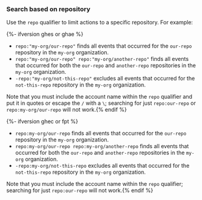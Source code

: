 ### Search based on repository

Use the `repo` qualifier to limit actions to a specific repository. For example:

{%- ifversion ghes or ghae %}
- `repo:"my-org/our-repo"` finds all events that occurred for the `our-repo` repository in the `my-org` organization.
- `repo:"my-org/our-repo" repo:"my-org/another-repo"` finds all events that occurred for both the `our-repo` and `another-repo` repositories in the `my-org` organization.
- `-repo:"my-org/not-this-repo"` excludes all events that occurred for the `not-this-repo` repository in the `my-org` organization.

Note that you must include the account name within the `repo` qualifier and put it in quotes or escape the `/` with a `\`; searching for just `repo:our-repo` or `repo:my-org/our-repo` will not work.{% endif %}

{%- ifversion ghec or fpt %}
- `repo:my-org/our-repo` finds all events that occurred for the `our-repo` repository in the `my-org` organization.
- `repo:my-org/our-repo repo:my-org/another-repo` finds all events that occurred for both the `our-repo` and `another-repo` repositories in the `my-org` organization.
- `-repo:my-org/not-this-repo` excludes all events that occurred for the `not-this-repo` repository in the `my-org` organization.

Note that you must include the account name within the `repo` qualifier; searching for just `repo:our-repo` will not work.{% endif %}
